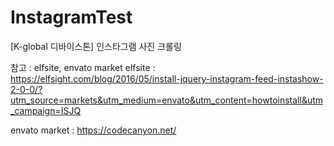 # InstagramTest
[K-global 디바이스톤] 인스타그램 사진 크롤링

참고 : elfsite, envato market
elfsite : https://elfsight.com/blog/2016/05/install-jquery-instagram-feed-instashow-2-0-0/?utm_source=markets&utm_medium=envato&utm_content=howtoinstall&utm_campaign=ISJQ

envato market : https://codecanyon.net/
